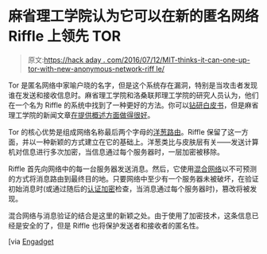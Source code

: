 # 麻省理工学院认为它可以在新的匿名网络 Riffle 上领先 TOR

> 原文:[https://hack aday . com/2016/07/12/MIT-thinks-it-can-one-up-tor-with-new-anonymous-network-riff le/](https://hackaday.com/2016/07/12/mit-thinks-it-can-one-up-tor-with-new-anonymity-network-riffle/)

Tor 是匿名网络中家喻户晓的名字，但是这个系统存在漏洞，特别是当攻击者发现谁在发送和接收信息时。麻省理工学院和洛桑联邦理工学院的研究人员认为，他们在一个名为 Riffle 的系统中找到了一种更好的方法。你可以[钻研白皮书](http://people.csail.mit.edu/devadas/pubs/riffle.pdf)，但是麻省理工学院的新闻文章[在提供概述方面做得很好](http://news.mit.edu/2016/stay-anonymous-online-0711)。

Tor 的核心优势是组成网络名称最后两个字母的[洋葱路由](https://en.wikipedia.org/wiki/Onion_routing)。Riffle 保留了这一方面，并以一种新颖的方式建立在它的基础上。洋葱类比与皮肤层有关——发送计算机对信息进行多次加密，当信息通过每个服务器时，一层加密被移除。

Riffle 首先向网络中的每一台服务器发送消息。然后，它使用[混合网络](https://en.wikipedia.org/wiki/Mix_network)以不可预测的方式将消息路由到最终目的地。只要网络中至少有一个服务器未被破坏，在验证初始消息时(或通过随后的[认证加密](https://en.wikipedia.org/wiki/Authenticated_encryption)检查，当消息通过每个服务器时)，篡改将被发现。

混合网络与消息验证的结合是这里的新颖之处。由于使用了加密技术，这条信息已经是安全的了，但是 Riffle 也将保护发送者和接收者的匿名性。

[via [Engadget](https://www.engadget.com/2016/07/11/mit-anonymity-network-more-secure-than-tor/)